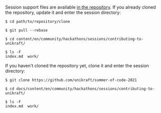 Session support files are available [in the repository](https://github.com/unikraft/docs).
If you already cloned the repository, update it and enter the session directory:

```
$ cd path/to/repository/clone

$ git pull --rebase

$ cd content/en/community/hackathons/sessions/contributing-to-unikraft/

$ ls -F
index.md  work/
```

If you haven't cloned the repository yet, clone it and enter the session directory:

```
$ git clone https://github.com/unikraft/summer-of-code-2021

$ cd docs/content/en/community/hackathons/sessions/contributing-to-unikraft/

$ ls -F
index.md  work/
```
